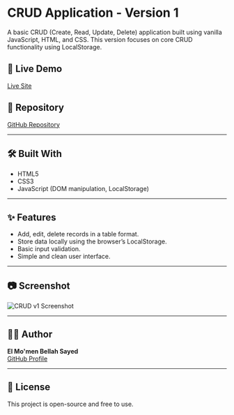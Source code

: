 # CRUD Application - Version 1

A basic CRUD (Create, Read, Update, Delete) application built using vanilla JavaScript, HTML, and CSS. This version focuses on core CRUD functionality using LocalStorage.

## 🔗 Live Demo
[Live Site](https://momen-sayed0.github.io/CRUD/)

## 📂 Repository
[GitHub Repository](https://github.com/momen-sayed0/CRUD)

---

## 🛠️ Built With

- HTML5
- CSS3
- JavaScript (DOM manipulation, LocalStorage)

---

## ✨ Features

- Add, edit, delete records in a table format.
- Store data locally using the browser’s LocalStorage.
- Basic input validation.
- Simple and clean user interface.

---

## 📷 Screenshot

![CRUD v1 Screenshot](./screenshot.png)

---

## 🧑‍💻 Author

**El Mo'men Bellah Sayed**  
[GitHub Profile](https://github.com/momen-sayed0)

---

## 📌 License

This project is open-source and free to use.
